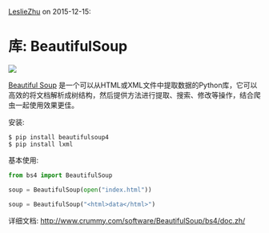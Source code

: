 [LeslieZhu](https://github.com/LeslieZhu) on 2015-12-15:


# 库: BeautifulSoup

![](http://www.crummy.com/software/BeautifulSoup/10.1.jpg)

[Beautiful Soup](http://www.crummy.com/software/BeautifulSoup/) 是一个可以从HTML或XML文件中提取数据的Python库，它可以高效的将文档解析成树结构，然后提供方法进行提取、搜索、修改等操作，结合爬虫一起使用效果更佳。

安装:

```
$ pip install beautifulsoup4
$ pip install lxml
```

基本使用:

```python
from bs4 import BeautifulSoup

soup = BeautifulSoup(open("index.html"))

soup = BeautifulSoup("<html>data</html>")
```

详细文档: http://www.crummy.com/software/BeautifulSoup/bs4/doc.zh/

